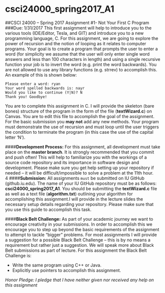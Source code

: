 # csci24000_spring2017_A1

##CSCI 24000 – Spring 2017 Assignment #1- Not Your First C Program
###Due: 1/31/2017
This first assignment will help to introduce you to the various tools (IDE/Editor, Tesla, and GIT) and introduce you to a new programming language, C. For this assignment, we are going to explore the power of recursion and the notion of looping as it relates to computer programs. Your goal is to create a program that prompts the user to enter a word (for simplicity we assume that the user will only enter single word answers and less than 100 characters in length) and using a single recursive function your job is to invert the word (e.g. print the word backwards). You are not allowed to use any library functions (e.g. strrev) to accomplish this. An example of this is shown below:

```
Please enter a word: ryan
Your word spelled backwards is: nayr
Would you like to continue (Y|N)? N
Thank you! Goodbye!
```

You are to complete this assignment in C. I will provide the skeleton (bare bones) structure of the program in the form of the file (**textWizard.c**) on Canvas. You are to edit this file to accomplish the goal of the assignment. For the basic submission you **may not** add any new methods. Your program must demonstrate the use of recursion and must loop until the user triggers the condition to terminate the program (in this case the use of the capital letter ‘N’).

####**Development Process:**
For this assignment, all development must take place on the **master branch**. It is strongly recommended that you commit and push often! This will help to familiarize you with the workings of a source code repository and its importance in software design and development. Please make sure you get help setting up your repository if needed – it will be difficult/impossible to solve a problem at the 11th hour.  
4
####**Submission:**
All assignments `must` be submitted on IU GitHub (github.iu.edu). The name of your IU GitHub repository must be as follows: **csci24000_spring2017_A1**. You should be submitting the **textWizard.c** file as well as a text file (**algorithm.txt**) outlining your algorithm for accomplishing this assignment.I will provide in the lecture slides the necessary setup details regarding your repository. Please make sure that you use this guide to accomplish this task.  

####**Black Belt Challenge:**
As part of your academic journey we want to encourage creativity in your submissions. In order to accomplish this we encourage you to step up beyond the basic requirements of the assignment to attempt to tackle “bigger” problems. For most assignments I will provide a suggestion for a possible Black Belt Challenge – this is by no means a requirement but rather just a suggestion. We will speak more about Black Belt submissions as part of lecture. For this assignment the Black Belt Challenge is:

* Write the same program using C++ or Java.
* Explicitly use pointers to accomplish this assignment.

_Honor Pledge: I pledge that I have neither given nor received any help on this assignment_
